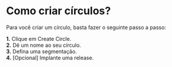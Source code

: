 # Como criar círculos?

Para você criar um círculo, basta fazer o seguinte passo a passo:

**1.** Clique em Create Circle.  
**2.** Dê um nome ao seu círculo.  
**3.** Defina uma segmentação.  
**4.** \[Opcional\] Implante uma release.

